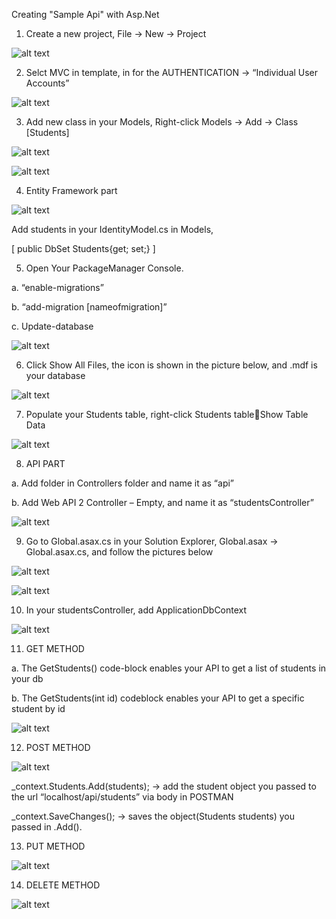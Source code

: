 
Creating "Sample Api" with Asp.Net
1.	Create a new project,	File -> New -> Project


![alt text]( https://github.com/mbflores/sampleapi.asp.net/blob/master/img/1.png)


2.	Selct MVC in template, in for the AUTHENTICATION ->  “Individual User Accounts”
 

![alt text]( https://github.com/mbflores/sampleapi.asp.net/blob/master/img/2.png)


3.	Add new class in your Models, Right-click Models -> Add -> Class [Students]


![alt text]( https://github.com/mbflores/sampleapi.asp.net/blob/master/img/3a.png)


![alt text]( https://github.com/mbflores/sampleapi.asp.net/blob/master/img/3b.png)


4.	Entity Framework part


![alt text]( https://github.com/mbflores/sampleapi.asp.net/blob/master/img/4.png)


Add students in your IdentityModel.cs in Models, 


[ public DbSet<Students> Students{get; set;} ]

 
5.	Open Your PackageManager Console.


a.	“enable-migrations”


b.	“add-migration [nameofmigration]”


c.	Update-database
 
 
 
 ![alt text]( https://github.com/mbflores/sampleapi.asp.net/blob/master/img/5.png)



6.	Click Show All Files, the icon is shown in the picture below, and .mdf is your database


![alt text]( https://github.com/mbflores/sampleapi.asp.net/blob/master/img/6.png)



7.	Populate your Students table, right-click Students tableShow Table Data
 
 
 ![alt text]( https://github.com/mbflores/sampleapi.asp.net/blob/master/img/7.png)


8.	API PART


a.	Add folder in Controllers folder and name it as “api”


b.	Add Web API 2 Controller – Empty, and name it as “studentsController”
 
 
 
 ![alt text]( https://github.com/mbflores/sampleapi.asp.net/blob/master/img/8.png)
 
 
9.	Go to Global.asax.cs in your Solution Explorer, Global.asax -> Global.asax.cs, and follow the pictures below
 

 
![alt text]( https://github.com/mbflores/sampleapi.asp.net/blob/master/img/9.png)


![alt text]( https://github.com/mbflores/sampleapi.asp.net/blob/master/img/9a.png)


10.	 In your studentsController, add ApplicationDbContext	

 
![alt text]( https://github.com/mbflores/sampleapi.asp.net/blob/master/img/10.png)




11.	GET METHOD


a.	The GetStudents() code-block enables your API to get a list of students in your db


b.	The GetStudents(int id)  codeblock enables your API to get a specific student by id



![alt text]( https://github.com/mbflores/sampleapi.asp.net/blob/master/img/11.png)



12.	POST METHOD


![alt text]( https://github.com/mbflores/sampleapi.asp.net/blob/master/img/12.png)


_context.Students.Add(students); -> add the student object you passed to the url “localhost/api/students” via body in POSTMAN

_context.SaveChanges(); -> saves the object(Students students) you passed in .Add().
 



13.	PUT METHOD

 
![alt text]( https://github.com/mbflores/sampleapi.asp.net/blob/master/img/13.png)


14.	DELETE METHOD
 

![alt text]( https://github.com/mbflores/sampleapi.asp.net/blob/master/img/14.png)

